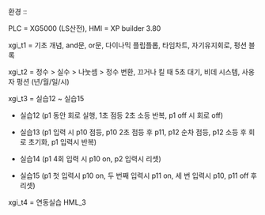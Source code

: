 환경 ::

PLC = XG5000 (LS산전), HMI = XP builder 3.80


xgi_t1 = 기초 개념, and문, or문, 다이나믹 플립플롭, 타임차트, 자기유지회로, 펑션 블록


xgi_t2 = 정수 > 실수 > 나눗셈 > 정수 변환, 끄거나 킬 때 5초 대기, 비데 시스템, 사옹자 펑션 (년/월/일/시)


xgi_t3 = 실습12 ~ 실습15


 - 실습12 (p1 동안 회로 실행, 1초 점등 2초 소등 반복, p1 off 시 회로 off)

 - 실습13 (p1 입력 시 p10 점등, p10 2초 점등 후 p11, p12 순차 점등, p12 소등 후 회로 초기화, p1 입력시 반복)

 - 실습14 (p1 4회 입력 시 p10 on, p2 입력시 리셋)

 - 실습15 (p1 첫 입력시 p10 on, 두 번째 입력시 p11 on, 세 번 입력시 p10, p11 off 후 리셋)


xgi_t4 = 연동실습 HML_3
